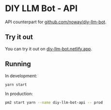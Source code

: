 # DIY LLM Bot - API
API counterpart for [github.com/noway/diy-llm-bot](https://github.com/noway/diy-llm-bot).

## Try it out
You can try it out on [diy-llm-bot.netlify.app](https://diy-llm-bot.netlify.app/).

## Running

In development:

```bash
yarn start
```

In production:

```bash
pm2 start yarn --name diy-llm-bot-api -- prod
```
